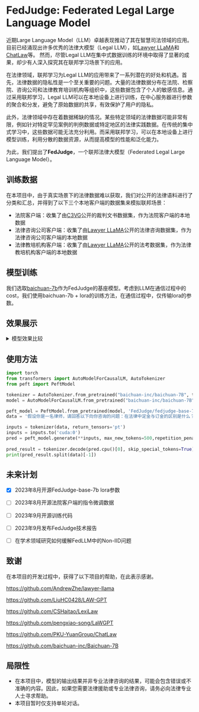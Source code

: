 # FedJudge: Federated Legal Large Language Model

近期Large Language Model（LLM）卓越表现推动了其在智慧司法领域的应用。目前已经涌现出许多优秀的法律大模型（Legal LLM），如<a href="https://github.com/AndrewZhe/lawyer-llama" target="_blank">Lawyer LLaMA</a>和<a href="https://github.com/PKU-YuanGroup/ChatLaw" target="_blank">ChatLaw</a>等。
然而，尽管Legal LLM在集中式数据训练的环境中取得了显著的成果，却少有人深入探究其在联邦学习场景下的应用。

在法律领域，联邦学习为Legal LLM的应用带来了一系列潜在的好处和机遇。首先，法律数据的隐私性是一个至关重要的问题。大量的法律数据分布在法院、检察院、咨询公司和法律教育培训机构等组织中，这些数据包含了个人的敏感信息。通过采用联邦学习，Legal LLM可以在本地设备上进行训练，在中心服务器进行参数的聚合和分发，避免了原始数据的共享，有效保护了用户的隐私。

此外，法律领域中存在着数据稀缺的情况。某些特定领域的法律数据可能非常有限，例如针对特定罕见案例的判例数据或特定地区的法律实践数据。在传统的集中式学习中，这些数据可能无法充分利用。而采用联邦学习，可以在本地设备上进行模型训练，利用分散的数据资源，从而提高模型的性能和泛化能力。

为此，我们提出了**FedJudge**，一个联邦法律大模型（Federated Legal Large Language Model）。

## 训练数据

在本项目中，由于真实场景下的法律数据难以获取，我们对公开的法律语料进行了分类和汇总，并得到了以下三个本地客户端的数据集来模拟联邦场景：

- 法院客户端：收集了由<a href="https://github.com/yuelinan/C3VG" target="_blank">C3VG</a>公开的裁判文书数据集，作为法院客户端的本地数据
- 法律咨询公司客户端：收集了由<a href="https://github.com/AndrewZhe/lawyer-llama" target="_blank">Lawyer LLaMA</a>公开的法律咨询数据集，作为法律咨询公司客户端的本地数据
- 法律教培机构客户端：收集了由<a href="https://github.com/AndrewZhe/lawyer-llama" target="_blank">Lawyer LLaMA</a>公开的法考数据集，作为法律教培机构客户端的本地数据

## 模型训练

我们选取<a href="https://github.com/baichuan-inc/Baichuan-7B" target="_blank">baichuan-7b</a>作为FedJudge的基座模型。考虑到LLM在通信过程中的cost，我们使用baichuan-7b + lora的训练方法，在通信过程中，仅传输lora的参数。

## 效果展示

<details><summary>模型效果比较</summary>

| Question                                                     | Baichuan-7B                                                     | Center                                                       | FedJudge-Base    | CL-Client3|
| ------------------------------------------------------------ | ------------------------------------------------------------ | ------------------------------------------------------------ | ------------------------------------------------------------ |------------------------------------------------------------ |
|警察丙刑讯逼供犯罪嫌疑人王某，王某不堪忍受折磨，当晚上吊自杀。丙构成故意杀人罪吗？|1、甲乙两人打架,被丁看见了.于是丁就去告诉了公安局局长(丙).然后丙就把甲抓起来了.后来经过调查发现是误会一场.那么请问:丙的行为属于什么行为?为什么?2、某人因涉嫌犯罪而被公安机关拘留审查,在侦查过程中,该嫌疑人向办案人员交代了自己参与抢劫的事实,但由于证据不足未能查证属实,后经检察机关批准逮捕并移送法院审判,但在审理期间又发现了新的证据证明其有重大作案嫌疑,遂决定撤销原判发回重审,此时被告人是否可以申请国家赔偿?3、如果一个案件中存在两个以上被告人的话,则每个被告人都有权获得国家赔偿;但是对于同一损害事实只能由一人承担责任时,其他共同侵权人不应给予国家赔偿。4、根据《中华人民共和国刑事诉讼法》第96条的规定:“人民法院、人民检察院和公安机关如果发现对犯罪嫌疑人、被告人采取强制措施不当的,应当及时解除”。因此,只要符合法定条件,任何时候都可以要求解除羁押性强制措施。5、我国刑法规定“自首是指犯罪以后自动投案”,这里的“自动投案”包括两种情况:(一)是在犯罪事实或者犯罪嫌疑人未被司法机关发觉的情况下主动到案;(二)是在犯罪事实已被司法机关发觉,但尚未受到讯问或未被采取强制措施之前主动到案。|这个说法是正确的。根据《中华人民共和国刑法》第X条规定，以暴力、胁迫或者其他方法强制他人进行精神活动或肉体活动的，处三年以上十年以下有期徒刑;情节严重的，处死刑、无期徒刑或者十年以上有期徒刑。而本案中，警方丙在没有证据的情况下对嫌疑人王某进行了刑讯逼供，导致其不堪忍受折磨而自杀身亡，因此警方丙的行为构成了故意杀人罪。|根据刑法的规定，刑讯逼供是一种违法行为，如果造成被害人死亡或者重伤后果的，应当以故意伤害罪、过失致人死亡罪等罪名追究刑事责任。因此，如果警察丙在审讯过程中使用了刑讯逼供手段导致王某自杀，那么丙就构成了故意杀人罪。|首先，根据刑法第X条规定，刑讯逼供是指以暴力、威胁等方法对被害人进行精神强制和肉体摧残的行为。而本案中，警察丙在没有证据的情况下，使用了非法手段来获取犯罪嫌疑人的口供，这已经构成了刑讯逼供行为。其次，根据刑法第X条规定，故意杀人是指明知自己的行为会造成他人死亡的结果，仍然实施该行为的情况。在本案中，虽然王某是在遭受刑讯逼供后才选择上吊自杀，但这是因为他的身体承受不住这种非人道的虐待所导致的后果。因此，可以认定警察丙的行为属于故意杀人罪。|
| 乙去甲家聚会电动车被偷了，因此乙去偷别人的电动车，此时喝醉的甲出来帮忙撬锁，乙骑着电车走了，后查明，被偷的车是甲的，甲构成盗窃罪吗 | 1、首先看行为人主观上是否具有非法占有的目的,如果不是为了自己使用而窃取公私财物的行为则不成立犯罪.2、其次要分析客观方面:本案中甲在酒后帮助乙撬开他人车辆并让其逃跑,虽然没有直接参与实施盗窃但对该起盗窃事实的发生有间接作用,所以应认定为共同犯罪中的从犯;3、最后还要考虑主客观相一致的原则,即只有当行为人的行为同时具备上述两个条件时才能定性为盗窃罪 | 虽然甲在场并帮助撬锁，但最终导致车辆丢失的是乙而不是甲，所以甲并没有直接参与盗窃行为，他只是提供了协助和掩护。根据我国刑法的规定，只有当他人实施犯罪时提供帮助或者掩护的行为，才有可能构成共犯或从犯，而不能因为别人有违法行为就自己也承担相应的法律责任。 | 据《中华人民共和国刑法》第X条规定，以非法占有为目的，秘密窃取公私财物数额较大或者多次盗窃、入户盗窃、携带凶器盗窃、扒窃公私财物的，处三年以下有期徒刑、拘役或者管制，并处罚金;数额巨大或者有其他严重情节的，处三年以上十年以下有期徒刑，并处罚金;数额特别巨大或者有其他特别严重情节的，处十年以上有期徒刑或者无期徒刑，并处罚金或者没收财产。在本案中，甲虽然没有直接参与盗窃行为，但是其在酒后帮助他人撬锁的行为已经构成了盗窃罪中的“协助”犯罪，即共同犯罪的一种形式。而乙则属于主犯，因为他是整个盗窃行为的主导者和实施者。所以，本案中甲也应该承担相应的刑事责任。 |根据题目描述，乙在甲家里聚会时将自己的电动车停放在甲家中，后来因为电动车被盗而去找甲要回车辆。在这个过程中，乙并没有直接参与盗窃行为，但是他却帮助甲撬开了电动车的锁，导致电动车被盗走。这是一种间接故意的行为，即乙知道自己所做的行为可能会对他人造成损害，但仍然选择去做这种行为。如果甲没有发现电动车被盗并报警的话，那么乙就构成了盗窃罪。因为他已经通过撬开电动车的锁的方式窃取了该车的所有权，并且还造成了财产损失。虽然他在离开的时候并未使用暴力手段强行夺取他人的财物，但是在法律上也属于盗窃行为。综上所述，甲和乙都应该承担相应的责任。|
| 假设你是一名法官，请归纳以下案件事实：公诉机关指控，2018年8月24日23时许，被告人xx饮酒后驾驶豫ＡxxxＲＣ灰色“骊威”牌小型轿车，沿Ｓ309线由西向东行驶至三团军垦大道与西环路交汇路口时，被金银川垦区公安局交通警察大队执勤民警查获归案。经新疆华通交通事故物证司法鉴定所出具华通司法鉴定所［2018］毒检字第xxxx号司法鉴定意见书认定：在被告人xx血样中检出乙醇，其含量为82.59ｍｇ／100ｍｌ。公诉机关认为，被告人xx在道路上醉酒驾驶机动车，其行为触犯了《中华人民共和国刑法》第一百三十三条之一第一款，犯罪事实清楚，证据确实、充分，应当以危险驾驶罪追究其刑事责任。被告人朱xx归案后如实供述犯罪事实，系坦白，依法可以从轻处罚。上述事实，被告人xx在开庭审理过程中亦无异议，并有户籍证明、查获经过、查获照片、无违法犯罪记录证明等书证，证人郭某某、刘某某等的证言，司法鉴定意见书等证据证实，足以认定 | 本院认为，被告人xxx违反道路交通安全管理法规，在道路上醉酒驾驶机动车辆，危害公共安全的行为已构成危险驾驶罪。公诉机关指控成立，应予支持。鉴于被告人xxx到案后能如实供述自己的罪行，愿意接受处罚，对其可从轻处罚。依照《中华人民共和国刑法》第一百三十三条之一第一款第二项、第六十七条第三款之规定判决如下:被告人xx犯危险驾驶罪，判处拘役一个月零十五天，并处罚金人民币二千元(刑期自判决执行之日起计算;罚金限判决生效后十日内缴纳)。如不服本判决，可在接到判决书的第二日起十日内通过本院或者直接向新疆生产建设兵团第十二师中级人民法院提出上诉。书面上诉的，应当提交上诉状正本一份，副本两份。审判长王xx人民陪审员 王xx人民陪审员 李xx二〇一九年十二月二十五日书记员张xx | 本院认为，被告人xx违反交通运输管理法规，在道路上醉酒驾驶机动车辆，其行为已构成危险驾驶罪。公诉机关对被告人xx的指控成立，本院予以支持。被告人xx归案后能如实供述自己的罪行，当庭自愿认罪，可酌情从轻处罚。依照《中华人民共和国刑法》第一百三十三条之一第一款第二项、第五十二条、第六十七条第三款之规定。 | 本院认为，被告人xx违反交通运输管理法规，在道路上醉酒驾驶机动车辆，血液中的酒精含量达到82.59mg/100ml，其行为已构成危险驾驶罪。公诉机关指控成立，应予支持。被告人xx归案后能如实供述自己的犯罪事实，认罪态度较好，具有悔罪表现，可对其酌情从轻处罚。依照《中华人民共和国刑法》第一百三十三条之一第一款第二项、第六十七条第三款之规定。 |本院认为，被告人xx违反道路交通安全法规，在道路上醉酒驾驶机动车辆，危害公共安全，其行为已构成危险驾驶罪。公诉机关指控成立，应予支持。被告人xx归案后能如实供述自己的犯罪事实，认罪态度较好，具有悔罪表现，可酌情予以从轻处罚。依照《中华人民共和国刑法》第一百三十三条之一第一款第二项、第六十七条第三款之规定。|
| 假设你是一名律师，请回答以下向你咨询的问题：欠了信用卡的钱还不上要坐牢吗？ | 1、如果我借钱给别人，对方不按时还款怎么办?2、假如我在网上贷款平台上申请了一笔借款，但是到期后没有偿还。现在他们说我的账户被冻结了，要求我还款并支付利息和滞纳金。这合法吗?3、在网络借贷中,我们应该注意什么问题呢?4、如果你是某公司的法人代表或股东之一，公司因经营不善而破产倒闭，但你的个人资产却无法清算，你会承担什么样的法律责任?5、我是做生意的老板，因为资金周转不开，所以找朋友借了一些钱来维持生计。后来由于种种原因导致生意失败，无力偿还债务。请问这种情况会构成犯罪吗?6、我想问一下，如果有人用假身份证去银行开户的话，他能把卡里的钱取出来吗?7、如果一个人想通过伪造身份信息的方式骗取别人的钱财，那么这种行为是否违法?8、如果一个企业以欺诈手段获得政府补贴，它将受到怎样的处罚?9、如果一家企业的产品质量不合格，消费者可以起诉这家企业吗?10、如果员工违反劳动合同规定提前离职，用人单位能否扣发工资作为违约赔偿? | 根据中国法律，如果一个人因为使用信用卡而没有按时还款，可能会面临罚款和利息的追缴。但是，不会导致刑事责任或被判刑。然而，如果您一直拖延还款或者拒绝还款，银行可以向法院申请强制执行，这可能会导致您失去财产、被拘留甚至入狱。因此，建议您尽快与银行协商解决债务问题，避免不必要的麻烦。 | 如果你的行为已经构成了信用卡诈骗罪，那么可能会被判处有期徒刑。但是具体情况还要根据案件的具体情节和证据来判断。如果你只是因为经济困难而无法按时还款，可以与银行协商延期或者分期付款等方式解决债务问题。 |如果一个人因为欠了信用卡的钱而无法偿还，那么他可能会面临法律责任。根据不同的国家或地区的情况不同，可能会有不同的处罚措施。在一些国家和地区，如美国和加拿大，如果一个人因拖欠信用卡债务而被起诉，他们可能会受到民事诉讼的惩罚，例如罚款、利息和其他费用等。而在其他国家和地区，如中国，如果一个人因拖欠信用卡债务而被起诉，他们可能会面临刑事犯罪的风险，包括监禁和罚款等。因此，具体情况需要根据当事人的国籍、所在的国家/地区的法律法规以及案件的具体情况来确定。|
| 假设你是一名律师，请回答以下向你咨询的问题：施工方超过国家规定标准排放噪声，是否应当承担责任 | 1、如果该工程是政府投资的公益性项目(如学校等)，则不应由其负责。2、如果是企业自建的项目，可以要求建设单位进行整改或赔偿损失 | 根据《中华人民共和国环境保护法》和《城市区域环境噪声污染防治条例》的规定，施工单位在施工过程中产生的噪声超标排放是违法行为。如果施工方违反了相关法律法规，导致居民受到噪声污染的损害，那么施工方应当承担相应的法律责任。具体来说，施工方可以被要求采取措施降低噪声排放或者赔偿因此造成的损失。如果您遇到了此类问题，建议您及时联系当地的环境监察部门或律师进行咨询和维权。 | 如果施工方超标排放噪音是由于其自身原因造成的，那么他们应该承担相应的法律责任。根据《中华人民共和国环境保护法》和《中华人民共和国噪声污染防治法》的规定，任何单位和个人都不得违反规定的噪声排放标准进行生产、经营活动或者其他活动。因此，如果施工方的噪音排放已经严重影响了周边居民的正常生活，造成了一定的损害后果，那么他们就应该承担相应的赔偿责任。具体的责任划分需要结合实际情况来确定。 |根据《中华人民共和国环境保护法》和《中华人民共和国噪声污染防治法》的规定，施工单位在生产过程中产生的噪声超标排放是违法行为。如果施工单位违反了相关法律法规，导致周边居民受到噪声影响，那么他们就应该承担相应的法律责任。具体来说，施工单位需要对周围的居民进行赔偿，并采取措施降低噪音水平，以保障他们的正常生活和工作。同时，相关部门也应该加强对施工单位的管理，确保其遵守相关的环保法规，避免类似情况再次发生。|
|假设你是一名律师，请回答以下向你咨询的问题：在法律中定金与订金的区别是什么|1、首先我们先来了解一下什么是“定金”。根据《中华人民共和国民法典》第五百八十六条规定:“当事人可以约定一方向对方给付定金作为债权的担保。定金合同自实际交付定金时成立。债务人履行债务后，定金应当抵作价款或者收回。给付定金的一方不履行约定的债务的，无权要求返还定金;收受定金的一方不履行约定的债务的，应当双倍返还定金。”2、那么什么又是“订金”呢?根据《最高人民法院关于适用<中华人民共和国民事诉讼法>若干问题的解释》第一百二十一条的规定,“当事人申请鉴定,可以在举证期限届满前提出。申请鉴定的事项与待证事实无关联,或者对证明待证事实无意义的,人民法院不予准许。”3、所以如果要问两者有什么不同的话，答案就是:没有！|在法律中，订金和定金是两种不同的概念。订金是指预先支付的一笔款项，通常是为了保证合同的履行而签订的一种担保形式。而定金则是一种具有法律效力的保证金，是在合同履行过程中作为违约责任的一种承担方式。因此，如果一方违反了合同约定，另一方可以要求其返还已经交付的定金，而不能要求对方退还订金。|首先，这两个词语都是指合同中的预付款。但是它们之间的区别在于：1.性质不同：订金是双方约定的一种支付方式;而定金是一种担保形式，具有一定的法律效力。2.适用范围不同：订金一般适用于小额交易或短期租赁等情形;而定金则适用于大额交易、长期租赁等情况。3.违约责任不同：订金不具备强制性，如果一方违约，另一方可以要求其退还订金;而定金一旦交付给对方，就视为对对方的债权债务关系的认可，除非有法定事由或者当事人协商一致，否则不得随意解除。4.返还条件不同：订金没有明确的规定，只要符合相关规定即可全额返还;而定金只有在出现法定事由时才能予以扣除，剩余部分应当返还。5.其他方面不同：订金通常不会产生利息费用，但定金可能会产生相应的利息费用。因此，如果你需要使用定金作为一种担保手段来保障自己的权益，那么一定要了解清楚相关的法律法规以及具体的操作流程，以免造成损失。|在法律中，定金和订金是两种不同的概念。定金是指当事人约定由一方交付给另一方一定数额的金钱作为担保的一种形式;而订金则是一种预付款的形式，通常是在合同签订前支付的费用，其目的在于保证交易顺利进行或者防止违约行为的发生。具体来说，定金具有一定的约束力，如果双方没有按照协议履行义务，那么定金将被没收或用于抵偿损失;但是订金一般不具备这样的效力，除非当事人在合同中明确规定了这种权利。此外，定金可以退还，但订金不能随意退款。因此，在选择使用哪种方式来保障自己的权益时，需要根据实际情况进行判断。|
|假设你是一名律师，请回答以下向你咨询的问题：盗窃罪的犯罪客体是什么，盗窃罪的犯罪主体|1、盗窃罪侵犯的是公私财物的所有权。2、盗窃罪的犯罪主体是达到刑事责任年龄且具备刑事责任能力的自然人或单位。|盗窃罪的犯罪客体是财产。即通过非法手段占有他人财物的行为。而盗窃罪的犯罪主体是指实施盗窃行为的人。他们可能是个人、团伙或者组织等。在我国，盗窃罪是一种侵犯财产罪，属于刑法中的轻罪之一。|盗窃罪是指以非法占有为目的，秘密窃取公私财物的行为。其侵犯的客体是财产所有权和国家对社会经济活动的管理秩序。因此，盗窃罪的犯罪客体就是指被盗窃的财产的所有权以及国家的正常经济活动和社会生活秩序。\n\n盗窃罪的犯罪主体是一般主体，即年满16周岁以上、具有刑事责任能力的自然人都可以成为盗窃罪的犯罪主体。|盗窃罪是指以非法占有为目的，秘密窃取他人财物的行为。其犯罪客体是他人的财产权。而盗窃罪的犯罪主体则是实施了盗窃行为的人，包括自然人和法人。|
|假设你是一名律师，请回答以下向你咨询的问题：结婚二+多年没在一起算是自动离婚不|1、如果双方都同意离婚的话，可以协议离婚。2、如果一方不同意离婚的，另一方只能起诉到法院要求判决离婚了。3、诉讼离婚需要准备身份证复印件一份;户口本原件(首页和本人页)及复印件各一张;结婚证原件及复印件两份;夫妻共同财产清单一式三份等材料提交给立案庭即可。4、法律依据《中华人民共和国民法典》第一千零七十九条 【诉讼离婚】夫妻一方要求离婚的，可以由有关组织进行调解或者直接向人民法院提起离婚诉讼。人民法院审理离婚案件，应当进行调解;如果感情确已破裂，调解无效的，应当准予离婚。有下列情形之一，调解无效的，应当准予离婚：(一)重婚或者与他人同居;(二)实施家庭暴力或者虐待、遗弃家庭成员;(三)有赌博、吸毒等恶习屡教不改;(四)因感情不和分居满二年;(五)其他导致夫妻感情破裂的情形。一方被宣告失踪，另一方提起离婚诉讼的，应当准予离婚。经人民法院判决不准离婚后，双方又分居满一年，一方再次提起离婚诉讼的，应当准予离婚。|根据中国婚姻法的规定，夫妻双方如果连续分居满两年以上，可以视为感情破裂，可以协议离婚或者起诉离婚。但是，如果夫妻之间没有达成协议，也可以通过法院判决离婚。因此，如果你和你的配偶已经连续分居超过了两年的时间，你可以考虑通过法律途径来解决你们的婚姻问题。至于是否算作自动离婚，需要具体情况具体分析，建议您咨询专业律师以获取更准确的答案。|如果双方没有办理离婚手续的话，那么婚姻关系仍然存在。但是如果你想解除这种状态下的婚姻关系，可以考虑通过协议或者诉讼的方式来解决。在协议中，你可以选择是否要分割财产、子女抚养等问题;而在诉讼中，法院会根据具体情况作出判决。无论哪种方式，都需要提供相关的证据和材料证明你们的婚姻已经无法继续下去。|如果夫妻双方没有协议离婚或者法院判决离婚的话，那么婚姻关系仍然存在。但是，如果长期分居、感情破裂等原因导致无法继续维持婚姻关系的，可以考虑申请离婚。根据我国《婚姻法》的规定，夫妻一方要求离婚的，应当经过调解;经调解无效的，应当准予离婚。因此，是否能够算作“自动离婚”需要具体情况具体分析。建议您咨询专业律师以获取更准确的信息和帮助。|
</details>

## 使用方法

```python
import torch
from transformers import AutoModelForCausalLM, AutoTokenizer
from peft import PeftModel

tokenizer = AutoTokenizer.from_pretrained("baichuan-inc/baichuan-7B", trust_remote_code=True)
model = AutoModelForCausalLM.from_pretrained("baichuan-inc/baichuan-7B", device_map="auto", trust_remote_code=True)

peft_model = PeftModel.from_pretrained(model, 'FedJudge/fedjudge-base-7b',torch_dtype=torch.float32).half()
data = '假设你是一名律师，请回答以下向你咨询的问题：在法律中定金与订金的区别是什么？'

inputs = tokenizer(data, return_tensors='pt')
inputs = inputs.to('cuda:0')
pred = peft_model.generate(**inputs, max_new_tokens=500,repetition_penalty=1.1)
    
pred_result = tokenizer.decode(pred.cpu()[0], skip_special_tokens=True)
print(pred_result.split(data)[-1])

```

## 未来计划

- [x] 2023年8月开源FedJudge-base-7b lora参数

- [ ] 2023年8月开源法院客户端的指令微调数据

- [ ] 2023年9月开源训练代码

- [ ] 2023年9月发布FedJudge技术报告

- [ ] 在学术领域研究如何缓解FedLLM中的Non-IID问题


## 致谢

在本项目的开发过程中，获得了以下项目的帮助，在此表示感谢。

https://github.com/AndrewZhe/lawyer-llama

https://github.com/LiuHC0428/LAW-GPT

https://github.com/CSHaitao/LexiLaw

https://github.com/pengxiao-song/LaWGPT

https://github.com/PKU-YuanGroup/ChatLaw

https://github.com/baichuan-inc/Baichuan-7B

## 局限性

- 在本项目中，模型的输出结果并非专业法律咨询的结果，可能会包含错误或不准确的内容。因此，如果您需要法律援助或专业法律咨询，请务必向法律专业人士寻求帮助。
- 本项目暂时仅支持单轮对话。
